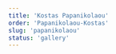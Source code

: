 ```yaml
---
title: 'Kostas Papanikolaou'
order: 'Papanikolaou-Kostas'
slug: 'papanikolaou'
status: 'gallery'
---
```

